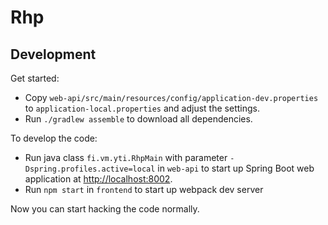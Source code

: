 # Rhp

## Development

Get started:

  - Copy `web-api/src/main/resources/config/application-dev.properties` to `application-local.properties`
    and adjust the settings.
  - Run `./gradlew assemble` to download all dependencies.

To develop the code:

  - Run java class `fi.vm.yti.RhpMain` with parameter `-Dspring.profiles.active=local` in `web-api` to start up Spring Boot web application at [http://localhost:8002](http://localhost:8002).
  - Run `npm start` in `frontend` to start up webpack dev server

Now you can start hacking the code normally.
